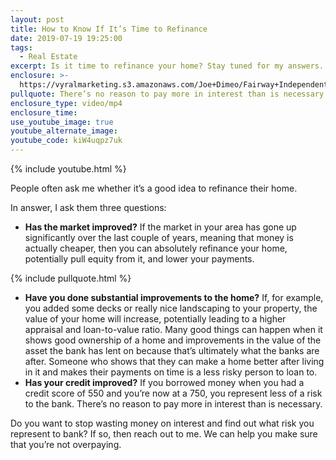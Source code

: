 ```yaml
---
layout: post
title: How to Know If It’s Time to Refinance
date: 2019-07-19 19:25:00
tags:
  - Real Estate
excerpt: Is it time to refinance your home? Stay tuned for my answers.
enclosure: >-
  https://vyralmarketing.s3.amazonaws.com/Joe+Dimeo/Fairway+Independent+Mortgage+Corporation+-+Joe+Dimeo+_+How+to+Know+If+Its+Time+to+Refinance.mp4
pullquote: There’s no reason to pay more in interest than is necessary.
enclosure_type: video/mp4
enclosure_time:
use_youtube_image: true
youtube_alternate_image:
youtube_code: kiW4uqpz7uk
---
```


{% include youtube.html %}

People often ask me whether it’s a good idea to refinance their home.

In answer, I ask them three questions:

* **Has the market improved?** If the market in your area has gone up significantly over the last couple of years, meaning that money is actually cheaper, then you can absolutely refinance your home, potentially pull equity from it, and lower your payments.

{% include pullquote.html %}

* **Have you done substantial improvements to the home?** If, for example, you added some decks or really nice landscaping to your property, the value of your home will increase, potentially leading to a higher appraisal and loan-to-value ratio. Many good things can happen when it shows good ownership of a home and improvements in the value of the asset the bank has lent on because that’s ultimately what the banks are after. Someone who shows that they can make a home better after living in it and makes their payments on time is a less risky person to loan to.
* **Has your credit improved?** If you borrowed money when you had a credit score of 550 and you’re now at a 750, you represent less of a risk to the bank. There’s no reason to pay more in interest than is necessary.

Do you want to stop wasting money on interest and find out what risk you represent to bank? If so, then reach out to me. We can help you make sure that you’re not overpaying.<br>&nbsp;
